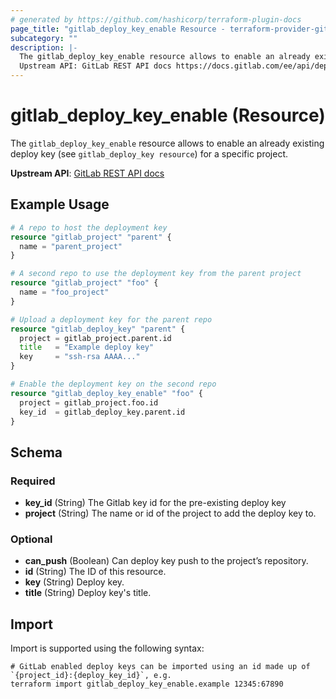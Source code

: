 ```yaml
---
# generated by https://github.com/hashicorp/terraform-plugin-docs
page_title: "gitlab_deploy_key_enable Resource - terraform-provider-gitlab"
subcategory: ""
description: |-
  The gitlab_deploy_key_enable resource allows to enable an already existing deploy key (see gitlab_deploy_key resource) for a specific project.
  Upstream API: GitLab REST API docs https://docs.gitlab.com/ee/api/deploy_keys.html#enable-a-deploy-key
---
```


# gitlab_deploy_key_enable (Resource)

The `gitlab_deploy_key_enable` resource allows to enable an already existing deploy key (see `gitlab_deploy_key resource`) for a specific project.

**Upstream API**: [GitLab REST API docs](https://docs.gitlab.com/ee/api/deploy_keys.html#enable-a-deploy-key)

## Example Usage

```terraform
# A repo to host the deployment key
resource "gitlab_project" "parent" {
  name = "parent_project"
}

# A second repo to use the deployment key from the parent project
resource "gitlab_project" "foo" {
  name = "foo_project"
}

# Upload a deployment key for the parent repo
resource "gitlab_deploy_key" "parent" {
  project = gitlab_project.parent.id
  title   = "Example deploy key"
  key     = "ssh-rsa AAAA..."
}

# Enable the deployment key on the second repo
resource "gitlab_deploy_key_enable" "foo" {
  project = gitlab_project.foo.id
  key_id  = gitlab_deploy_key.parent.id
}
```

<!-- schema generated by tfplugindocs -->
## Schema

### Required

- **key_id** (String) The Gitlab key id for the pre-existing deploy key
- **project** (String) The name or id of the project to add the deploy key to.

### Optional

- **can_push** (Boolean) Can deploy key push to the project’s repository.
- **id** (String) The ID of this resource.
- **key** (String) Deploy key.
- **title** (String) Deploy key's title.

## Import

Import is supported using the following syntax:

```shell
# GitLab enabled deploy keys can be imported using an id made up of `{project_id}:{deploy_key_id}`, e.g.
terraform import gitlab_deploy_key_enable.example 12345:67890
```
